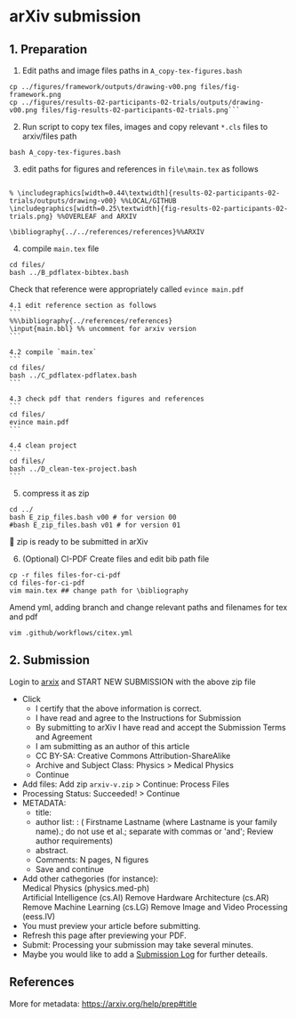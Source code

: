 # arXiv submission
## 1. Preparation
1. Edit paths and image files paths in `A_copy-tex-figures.bash`
```
cp ../figures/framework/outputs/drawing-v00.png files/fig-framework.png
cp ../figures/results-02-participants-02-trials/outputs/drawing-v00.png files/fig-results-02-participants-02-trials.png```
```

2. Run script to copy tex files, images and copy relevant `*.cls` files to arxiv/files path
```
bash A_copy-tex-figures.bash
```

3. edit paths for figures and references in `file\main.tex` as follows
```

% \includegraphics[width=0.44\textwidth]{results-02-participants-02-trials/outputs/drawing-v00} %%LOCAL/GITHUB
\includegraphics[width=0.25\textwidth]{fig-results-02-participants-02-trials.png} %%OVERLEAF and ARXIV

\bibliography{../../references/references}%%ARXIV
```

4. compile `main.tex` file
```
cd files/
bash ../B_pdflatex-bibtex.bash
```
Check that reference were appropriately called `evince main.pdf`

	4.1 edit reference section as follows
	```
	%%\bibliography{../references/references}
	\input{main.bbl} %% uncomment for arxiv version
	```

	4.2 compile `main.tex`
	```
	cd files/
	bash ../C_pdflatex-pdflatex.bash
	```

	4.3 check pdf that renders figures and references 
	```
	cd files/
	evince main.pdf
	```

	4.4 clean project 
	```
	cd files/
	bash ../D_clean-tex-project.bash
	```

5. compress it as zip 
```
cd ../
bash E_zip_files.bash v00 # for version 00
#bash E_zip_files.bash v01 # for version 01
```
:tada: zip is ready to be submitted in arXiv


6. (Optional) CI-PDF
Create files and edit bib path file
```
cp -r files files-for-ci-pdf
cd files-for-ci-pdf
vim main.tex ## change path for \bibliography
```
Amend yml, adding branch and change relevant paths and filenames for tex and pdf
```
vim .github/workflows/citex.yml
```

## 2. Submission
Login to [arxix](https://arxiv.org/login) and START NEW SUBMISSION with the above zip file
* Click
	* I certify that the above information is correct.   
	* I have read and agree to the Instructions for Submission   
	* By submitting to arXiv I have read and accept the Submission Terms and Agreement  
	* I am submitting as an author of this article  
	* CC BY-SA: Creative Commons Attribution-ShareAlike  
	* Archive and Subject Class: Physics > Medical Physics
	* Continue
* Add files: Add zip `arxiv-v.zip` > Continue: Process Files
* Processing Status: Succeeded! > Continue
* METADATA:
	* title: 
	* author list: : ( Firstname Lastname (where Lastname is your family name).; do not use et al.; separate with commas or 'and'; Review author requirements)
	* abstract.
	* Comments: N pages, N figures
	* Save and continue
* Add other cathegories (for instance):  
	Medical Physics (physics.med-ph)    
	Artificial Intelligence (cs.AI)    Remove
	Hardware Architecture (cs.AR)    Remove
	Machine Learning (cs.LG)    Remove
	Image and Video Processing (eess.IV)  
* You must preview your article before submitting.    
*  Refresh this page after previewing your PDF.   
* Submit: Processing your submission may take several minutes.  
* Maybe you would like to add a [Submission Log](SubmissionLog.md) for further deteails.

## References 
More for metadata: https://arxiv.org/help/prep#title  
